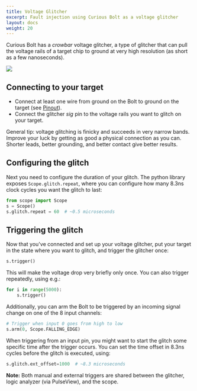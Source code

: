 ```yaml
---
title: Voltage Glitcher
excerpt: Fault injection using Curious Bolt as a voltage glitcher
layout: docs
weight: 20
---
```


Curious Bolt has a _crowbar_ voltage glitcher, a type of glitcher that can pull the voltage rails of a target chip to ground at very high resolution (as short as a few nanoseconds).

![](../../../images/scope.jpg)

## Connecting to your target

- Connect at least one wire from ground on the Bolt to ground on the target (see [Pinout](pinout)).
- Connect the glitcher _sig_ pin to the voltage rails you want to glitch on your target.

General tip: voltage glitching is finicky and succeeds in very narrow bands. Improve your luck by getting as good a physical connection as you can. Shorter leads, better grounding, and better contact give better results.

## Configuring the glitch

Next you need to configure the duration of your glitch. The python library exposes `Scope.glitch.repeat`, where you can configure how many 8.3ns clock cycles you want the glitch to last:

```python
from scope import Scope
s = Scope()
s.glitch.repeat = 60  # ~0.5 microseconds
```

## Triggering the glitch

Now that you've connected and set up your voltage glitcher, put your target in the state where you want to glitch, and trigger the glitcher once:

```python
s.trigger()
```

This will make the voltage drop very briefly only once. You can also trigger repeatedly, using e.g.:

```python
for i in range(5000):
    s.trigger()
```

Additionally, you can arm the Bolt to be triggered by an incoming signal change on one of the 8 input channels:

```python
# Trigger when input 0 goes from high to low
s.arm(0, Scope.FALLING_EDGE)
```

When triggering from an input pin, you might want to start the glitch some specific time after the trigger occurs. You can set the time offset in 8.3ns cycles before the glitch is executed, using:

```python
s.glitch.ext_offset=1000  # ~8.3 microseconds
```
<div class="info">
<strong>Note:</strong>
Both manual and external triggers are shared between the glitcher, logic analyzer (via PulseView), and the scope.
</div>
